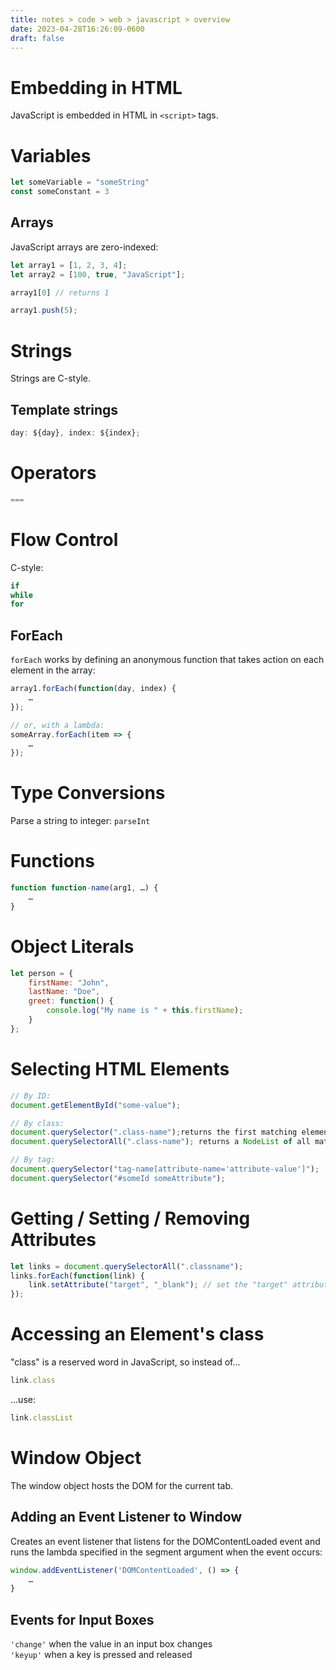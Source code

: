 ```yaml
---
title: notes > code > web > javascript > overview
date: 2023-04-28T16:26:09-0600
draft: false
---
```


# Embedding in HTML
JavaScript is embedded in HTML in `<script>` tags.

# Variables
```js
let someVariable = "someString"
const someConstant = 3
```

## Arrays
JavaScript arrays are zero-indexed:
```js
let array1 = [1, 2, 3, 4];
let array2 = [100, true, "JavaScript"];

array1[0] // returns 1

array1.push(5);
```

# Strings
Strings are C-style.

## Template strings
```js
day: ${day}, index: ${index};
```
# Operators
```js
===
```

# Flow Control
C-style:
```js
if
while
for
```

## ForEach
`forEach` works by defining an anonymous function that takes action on each element in the array:
```js
array1.forEach(function(day, index) {
    …
});

// or, with a lambda:
someArray.forEach(item => {
    …
});
```

# Type Conversions
Parse a string to integer: `parseInt`

# Functions
```js
function function-name(arg1, …) {
    …
}
```

# Object Literals
```js
let person = {
    firstName: "John",
    lastName: "Doe",
    greet: function() {
        console.log("My name is " + this.firstName);
    }
};
```
# Selecting HTML Elements
```js
// By ID:
document.getElementById("some-value");

// By class:
document.querySelector(".class-name");returns the first matching element
document.querySelectorAll(".class-name"); returns a NodeList of all matching elements

// By tag:
document.querySelector("tag-name[attribute-name='attribute-value']");
document.querySelector("#someId someAttribute");
```

# Getting / Setting / Removing Attributes
```js
let links = document.querySelectorAll(".classname");
links.forEach(function(link) {
    link.setAttribute("target", "_blank"); // set the "target" attribute to "_blank"
});
```

# Accessing an Element's class
"class" is a reserved word in JavaScript, so instead of…
```js
link.class
```

…use:
```js
link.classList
```

# Window Object
The window object hosts the DOM for the current tab.

## Adding an Event Listener to Window
Creates an event listener that listens for the DOMContentLoaded event and runs the lambda specified
in the segment argument when the event occurs:
```js
window.addEventListener('DOMContentLoaded', () => {
    …
}
```

## Events for Input Boxes
`'change'` when the value in an input box changes  
`'keyup'` when a key is pressed and released  
